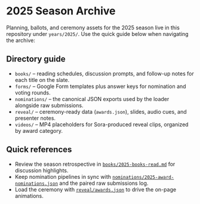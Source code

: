 # 2025 Season Archive

Planning, ballots, and ceremony assets for the 2025 season live in this repository under `years/2025/`. Use the quick guide below when navigating the archive:

## Directory guide

- `books/` – reading schedules, discussion prompts, and follow-up notes for each title on the slate.
- `forms/` – Google Form templates plus answer keys for nomination and voting rounds.
- `nominations/` – the canonical JSON exports used by the loader alongside raw submissions.
- `reveal/` – ceremony-ready data (`awards.json`), slides, audio cues, and presenter notes.
- `videos/` – MP4 placeholders for Sora-produced reveal clips, organized by award category.

## Quick references

- Review the season retrospective in [`books/2025-books-read.md`](books/2025-books-read.md) for discussion highlights.
- Keep nomination pipelines in sync with [`nominations/2025-award-nominations.json`](nominations/2025-award-nominations.json) and the paired raw submissions log.
- Load the ceremony with [`reveal/awards.json`](reveal/awards.json) to drive the on-page animations.
